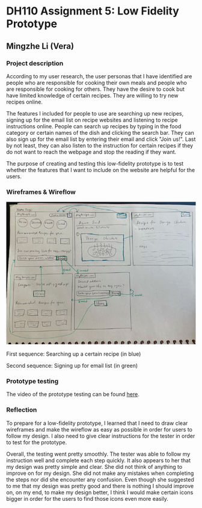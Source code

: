 # DH110 Assignment 5: Low Fidelity Prototype

## Mingzhe Li (Vera)

### Project description


According to my user research, the user personas that I have identified are people who are responsible for cooking their own meals and people who are responsible for cooking for others. They have the desire to cook but have limited knowledge of certain recipes. They are willing to try new recipes online. 

The features I included for people to use are searching up new recipes, signing up for the email list on recipe websites and listening to recipe instructions online. People can search up recipes by typing in the food category or certain names of the dish and clicking the search bar. They can also sign up for the email list by entering their email and click "Join us!". Last by not least, they can also listen to the instruction for certain recipes if they do not want to reach the webpage and stop the reading if they want. 

The purpose of creating and testing this low-fidelity prototype is to test whether the features that I want to include on the website are helpful for the users. 



### Wireframes & Wireflow

![NCOA](./wireflow.png)

First sequence: Searching up a certain recipe (in blue)

Second sequence: Signing up for email list (in green)

### Prototype testing

The video of the prototype testing can be found [here](https://youtu.be/tZ5SHNKuw6U).


### Reflection

To prepare for a low-fidelity prototype, I learned that I need to draw clear wireframes and make the wireflow as easy as possible in order for users to follow my design. I also need to give clear instructions for the tester in order to test for the prototype. 

Overall, the testing went pretty smoothly. The tester was able to follow my instruction well and complete each step quickly. It also appears to her that my design was pretty simple and clear. She did not think of anything to improve on for my design. She did not make any mistakes when completing the steps nor did she encounter any confusion. Even though she suggested to me that my design was pretty good and there is nothing I should improve on, on my end, to make my design better, I think I would make certain icons bigger in order for the users to find those icons even more easily. 


